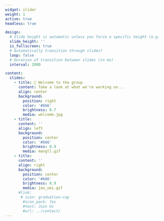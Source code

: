```yaml
---
widget: slider
weight: 1
active: true
headless: true

design:
  # Slide height is automatic unless you force a specific height (e.g. '400px')
  slide_height: ''
  is_fullscreen: true
  # Automatically transition through slides?
  loop: false
  # Duration of transition between slides (in ms)
  interval: 2000

content:
  slides:
    - title: 👋 Welcome to the group
      content: Take a look at what we're working on...
      align: center
      background:
        position: right
        color: '#666'
        brightness: 0.7
        media: welcome.jpg
    - title: 
      content: ''
      align: left
      background:
        position: center
        color: '#666'
        brightness: 0.9
        media: mangll.gif
    - title: 
      content: ''
      align: right
      background:
        position: center
        color: '#666'
        brightness: 0.9
        media: jau_uei.gif
      #link:
       # icon: graduation-cap
        #icon_pack: fas
        #text: Join Us
        #url: ../contact/
---
```

